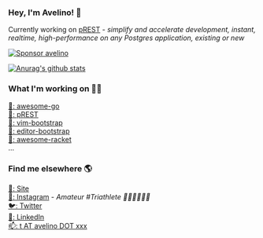 ### Hey, I'm Avelino! 👋

Currently working on [pREST](https://github.com/prest/prest) - _simplify and accelerate development, instant, realtime, high-performance on any Postgres application, existing or new_

[![Sponsor avelino](https://user-images.githubusercontent.com/31996/90784634-dc4b7480-e2d7-11ea-94b0-48754ff3afb1.png)](https://github.com/sponsors/avelino)

[![Anurag's github stats](https://github-readme-stats.vercel.app/api?username=avelino)](https://github.com/avelino)

### What I'm working on 👨‍💻

[🐨: awesome-go](https://awesome-go.com/) <br>
[🐘: pREST](https://github.com/prest/prest) <br>
[📝: vim-bootstrap](https://vim-bootstrap.com) <br>
[📝: editor-bootstrap](https://github.com/editor-bootstrap) <br>
[🏸: awesome-racket](https://github.com/avelino/awesome-racket) <br>
...

### Find me elsewhere 🌎

[🚀: Site](https://avelino.run) <br>
[📸: Instagram](https://instagram.com/avelinorun) - _Amateur #Triathlete 🏊‍♂️🚴‍♂️🏃‍♂️_ <br>
[🐦: Twitter](https://twitter.com/avelinorun) <br>
[💼: LinkedIn](https://www.linkedin.com/in/avelinorun) <br>
[📫: t AT avelino DOT xxx](mailto:t@avelino.xxx)

